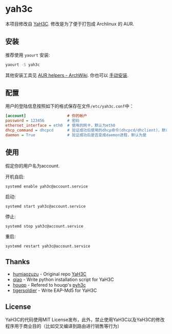 yah3c
=====

本项目修改自 [YaH3C](http://github.com/humiaozuzu/YaH3C).
修改是为了便于打包成 Archlinux 的 AUR.

安装
------------

推荐使用 `yaourt` 安装:

``` bash
yaourt -S yah3c
```

其他安装工具见 [AUR helpers - ArchWiki](https://wiki.archlinux.org/index.php/AUR_helpers).
你也可以 [手动安装](https://wiki.archlinux.org/index.php/Arch_User_Repository#Installing_packages).

配置
---------

用户的登陆信息按照如下的格式保存在文件`/etc/yah3c.conf`中：

``` ini
[account]                  # 你的帐户
password = 123456          # 密码
ethernet_interface = eth0  # 使用的网卡，默认为eth0
dhcp_command = dhcpcd      # 验证成功后使用的dhcp命令(dhcpcd/dhclient)，默认为空
daemon = True              # 验证成功后是否变成daemon进程，默认为是
```

使用
-----------

假定你的用户名为account.

开机自启:
```
systemd enable yah3c@account.service
```

启动:
```
systemd start yah3c@account.service
```

停止:
```
systemd stop yah3c@account.service
```

重启:
```
systemd restart yah3c@account.service
```

Thanks
------

* [humiaozuzu](https://github.com/humiaozuzu) - Original repo [YaH3C](https://github.com/humiaozuzu/YaH3C)
* [qiao](https://github.com/qiao) - Write python installation script for YaH3C
* [houqp](https://github.com/houqp) - Refered to houqp's [pyh3c](https://github.com/houqp/pyh3c)
* [tigersoldier](https://github.com/tigersoldier) - Write EAP-Md5 for YaH3C

License
-------

YaH3C的代码使用MIT License发布，此外，禁止使用YaH3C以及YaH3C的修改程序用于商业目的（比如交叉编译到路由进行销售等行为）
